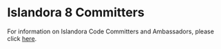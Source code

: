# Islandora 8 Committers

For information on Islandora Code Committers and Ambassadors, please click [here](https://github.com/Islandora/islandora-community/wiki/Islandora-Code-Committers-and-Ambassadors).
